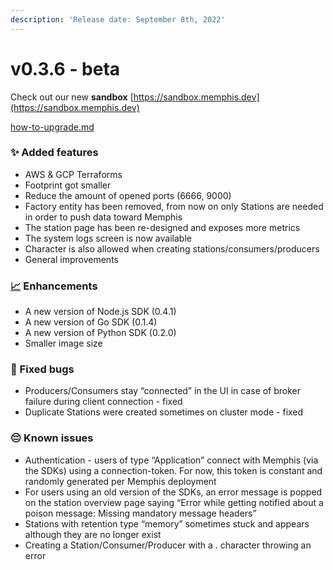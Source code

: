 ```yaml
---
description: 'Release date: September 8th, 2022'
---
```


# v0.3.6 - beta

<!-- {% hint style="info" %} -->
Check out our new **sandbox** [https://sandbox.memphis.dev](https://sandbox.memphis.dev)
<!-- {% endhint %} -->

<!-- {% content-ref url="../how-to-upgrade.md" %}z -->
[how-to-upgrade.md](../how-to-upgrade.md)
<!-- {% endcontent-ref %} -->

### ✨ Added features

* AWS & GCP Terraforms
* Footprint got smaller
* Reduce the amount of opened ports (6666, 9000)
* Factory entity has been removed, from now on only Stations are needed in order to push data toward Memphis
* The station page has been re-designed and exposes more metrics
* The system logs screen is now available
* Character is also allowed when creating stations/consumers/producers
* General improvements

### [📈](https://emojipedia.org/chart-increasing/) Enhancements

* A new version of Node.js SDK (0.4.1)
* A new version of Go SDK (0.1.4)
* A new version of Python SDK (0.2.0)
* Smaller image size

### 🐛 Fixed bugs

* Producers/Consumers stay “connected” in the UI in case of broker failure during client connection - fixed
* Duplicate Stations were created sometimes on cluster mode - fixed

### 😔 Known issues&#x20;

* Authentication - users of type “Application” connect with Memphis (via the SDKs) using a connection-token. For now, this token is constant and randomly generated per Memphis deployment
* For users using an old version of the SDKs, an error message is popped on the station overview page saying “Error while getting notified about a poison message: Missing mandatory message headers”
* Stations with retention type “memory” sometimes stuck and appears although they are no longer exist
* Creating a Station/Consumer/Producer with a . character throwing an error
